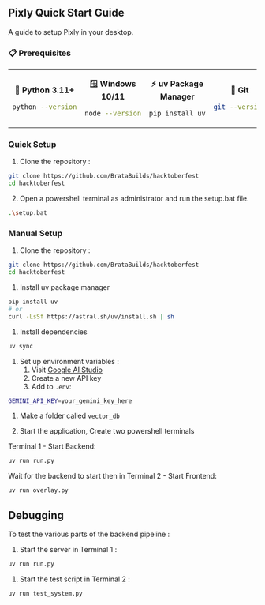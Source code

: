 ## Pixly Quick Start Guide 
A guide to setup Pixly in your desktop.
### 📋 Prerequisites
<div>

<table>
<tr>
<td align="center" width="25%">

**🐍 Python 3.11+**
```bash
python --version
```

</td>
<td align="center" width="25%">

**🪟 Windows 10/11**
```bash
node --version
```

</td>
<td align="center" width="25%">

**⚡ uv Package Manager**

```bash
pip install uv
```
</td>

<td align="center" width="25%">

**🔧 Git**
```bash
git --version
```

</td>
</tr>
</table>
</div>


### Quick Setup

1. Clone the repository : 
```bash 
git clone https://github.com/BrataBuilds/hacktoberfest
cd hacktoberfest
```
2. Open a powershell terminal as administrator and run the setup.bat file.
```bash
.\setup.bat
```
### Manual Setup 
1. Clone the repository : 
```bash 
git clone https://github.com/BrataBuilds/hacktoberfest
cd hacktoberfest
```
1. Install uv package manager 
```bash 
pip install uv
# or
curl -LsSf https://astral.sh/uv/install.sh | sh
```
1. Install dependencies 
```bash
uv sync
```
1. Set up environment variables : 
   1. Visit [Google AI Studio](https://makersuite.google.com/app/apikey)
   2. Create a new API key
   3. Add to `.env`:
```bash
GEMINI_API_KEY=your_gemini_key_here
```

1. Make a folder called `vector_db`

2. Start the application, Create two powershell terminals 

Terminal 1 - Start Backend:
```bash
uv run run.py
```
Wait for the backend to start then in Terminal 2 - Start Frontend:
```bash 
uv run overlay.py
```

## Debugging 

To test the various parts of the backend pipeline :

1. Start the server in Terminal 1 :
```bash
uv run run.py
```
1. Start the test script in Terminal 2 : 
```bash
uv run test_system.py
```